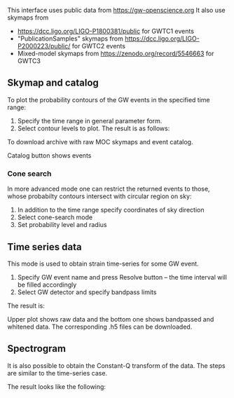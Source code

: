 This interface uses public data from https://gw-openscience.org 
It also use skymaps from
- https://dcc.ligo.org/LIGO-P1800381/public for GWTC1 events
- "PublicationSamples" skymaps from https://dcc.ligo.org/LIGO-P2000223/public/ for GWTC2 events
- Mixed-model skymaps from https://zenodo.org/record/5546663 for GWTC3
  

## Skymap and catalog
To plot the probability contours of the GW events in the specified time range:
   1. Specify the time range in general parameter form.
   2. Select contour levels to plot.
The result is as follows:

To download archive with raw MOC skymaps and event catalog. 

Catalog button shows events

### Cone search
In more advanced mode one can restrict the returned events to those, whose probabilty contours intersect with circular region on sky:
   1. In addition to the time range specify coordinates of sky direction
   2. Select cone-search mode
   3. Set probability level and radius

## Time series data
This mode is used to obtain strain time-series for some GW event.
1. Specify GW event name and press Resolve button – the time interval will be filled accordingly
2. Select GW detector and specify bandpass limits

The result is:

Upper plot shows raw data and the bottom one shows bandpassed and whitened data. The corresponding .h5 files can be downloaded.

## Spectrogram
It is also possible to obtain the Constant-Q transform of the data. The steps are similar to the time-series case. 

The result looks like the following:
